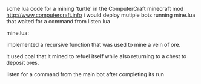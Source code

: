 some lua code for a mining 'turtle' in the ComputerCraft minecraft mod http://www.computercraft.info
i would deploy mutiple bots running mine.lua that waited for a command from listen.lua

mine.lua:

implemented a recursive function that was used to mine a vein of ore. 

it used coal that it mined to refuel itself while also returning to a chest to deposit ores.

listen for a command from the main bot after completing its run
